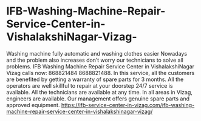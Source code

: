 # IFB-Washing-Machine-Repair-Service-Center-in-VishalakshiNagar-Vizag-
 Washing machine fully automatic and washing clothes easier Nowadays and the problem also increases don’t worry our technicians to solve all problems. IFB Washing Machine Repair Service Center in VishalakshiNagar Vizag calls now: 868821484 8688821488. In this service, all the customers are benefited by getting a warranty of spare parts for 3 months. All the operators are well skillful to repair at your doorstep 24/7 service is available. All the technicians are available at any time. In all areas in Vizag, engineers are available. Our management offers genuine spare parts and approved equipment. https://ifb-service-center-in-vizag.com/ifb-washing-machine-repair-service-center-in-vishalakshinagar-vizag/
